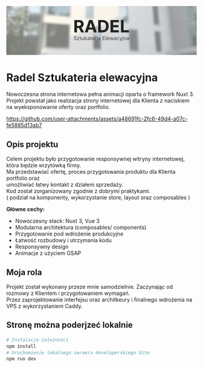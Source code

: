 [![hero image](hero.jpg)](https://sztukateriaradel.pl)

# Radel Sztukateria elewacyjna

Nowoczesna strona internetowa pełna animacji oparta o framework Nuxt 3.<br>
Projekt powstał jako realizacja strony internetowej dla Klienta z naciskiem na wyeksponowanie oferty oraz portfolio.

https://github.com/user-attachments/assets/a48691fc-2fc6-49d4-a07c-fe5885d13ab7

## Opis projektu

Celem projektu było przygotowanie responsywnej witryny internetowej, która będzie wizytówką firmy.<br>
Ma przedstawiać ofertę, proces przygotowania produktu dla Klienta portfolio oraz<br> umożliwiać łatwy kontakt z działem sprzedaży.
<br>Kod został zorganizowany zgodnie z dobrymi praktykami. <br>( podział na komponenty, wykorzystanie store, layout oraz composables )

**Główne cechy:**
- Nowoczesny stack: Nuxt 3, Vue 3
- Modularna architektura (composables/ components)
- Przygotowanie pod wdrożenie produkcyjne
- Łatwość rozbudowy i utrzymania kodu
- Responsywny design
- Animacje z użyciem GSAP

## Moja rola 

Projekt został wykonany przeze mnie samodzielnie. 
Zaczynając od rozmowy z Klientem i przygotowaniem wymagań. <br>Przez zaprojektowanie interfejsu oraz architkeury i finalnego wdrożenia na VPS z wykorzystaniem Caddy.

## Stronę można poderjzeć lokalnie

```bash
# Instalacja zależności
npm install
# Uruchomienie lokalnego serwera developerskiego Vite
npm run dev

